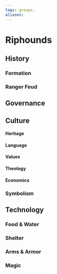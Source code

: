 ```yaml
---
tags: groups, 
aliases:
---
```


# Riphounds
## History
### Formation
### Ranger Feud
### 
## Governance
## Culture
#### Heritage
#### Language
#### Values
#### Theology
#### Economics
### Symbolism
## Technology
### Food & Water
### Shelter
### Arms & Armor
### Magic